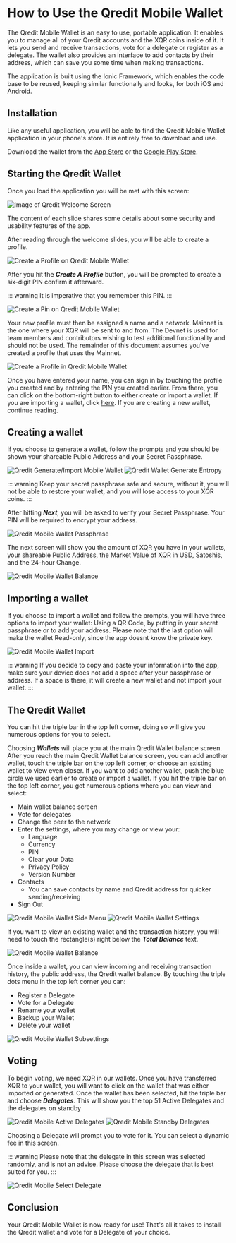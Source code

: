 # How to Use the Qredit Mobile Wallet

The Qredit Mobile Wallet is an easy to use, portable application. It enables you to manage all of your Qredit accounts and the XQR coins inside of it. It lets you send and receive transactions, vote for a delegate or register as a delegate. The wallet also provides an interface to add contacts by their address, which can save you some time when making transactions.

The application is built using the Ionic Framework, which enables the code base to be reused, keeping similar functionally and looks, for both iOS and Android.

## Installation

Like any useful application, you will be able to find the Qredit Mobile Wallet application in your phone's store. It is entirely free to download and use.

Download the wallet from the [App Store](http://qredit.io/go/ios) or the [Google Play Store](https://qredit.io/go/android).

## Starting the Qredit Wallet

Once you load the application you will be met with this screen:

![Image of Qredit Welcome Screen](./assets/how-to-use-the-mobile-wallet/01_Welcome_to_Qredit.png)

The content of each slide shares some details about some security and usability features of the app.

After reading through the welcome slides, you will be able to create a profile.

![Create a Profile on Qredit Mobile Wallet](./assets/how-to-use-the-mobile-wallet/02_Create_Qredit_Mobile_Wallet.jpg)

After you hit the **_Create A Profile_** button, you will be prompted to create a six-digit PIN confirm it afterward.

::: warning
It is imperative that you remember this PIN.
:::

![Create a Pin on Qredit Mobile Wallet](./assets/how-to-use-the-mobile-wallet/03_Create_Pin.jpg)

Your new profile must then be assigned a name and a network. Mainnet is the one where your XQR will be sent to and from. The Devnet is used for team members and contributors wishing to test additional functionality and should not be used. The remainder of this document assumes you've created a profile that uses the Mainnet.

![Create a Profile in Qredit Mobile Wallet](./assets/how-to-use-the-mobile-wallet/04_Create_Profile.jpg)

Once you have entered your name, you can sign in by touching the profile you created and by entering the PIN you created earlier. From there, you can click on the bottom-right button to either create or import a wallet. If you are importing a wallet, click [here](#importing-a-wallet). If you are creating a new wallet, continue reading.

## Creating a wallet

If you choose to generate a wallet, follow the prompts and you should be shown your shareable Public Address and your Secret Passphrase.

![Qredit Generate/Import Mobile Wallet](./assets/how-to-use-the-mobile-wallet/05_Generate_Import_Wallet.jpg)
![Qredit Wallet Generate Entropy](./assets/how-to-use-the-mobile-wallet/06_Generate_Entropy.jpg)

::: warning
Keep your secret passphrase safe and secure, without it, you will not be able to restore your wallet, and you will lose access to your XQR coins.
:::

After hitting **_Next_**, you will be asked to verify your Secret Passphrase. Your PIN will be required to encrypt your address.

![Qredit Mobile Wallet Passphrase](./assets/how-to-use-the-mobile-wallet/07_Validate_Passphrase.jpg)

The next screen will show you the amount of XQR you have in your wallets, your shareable Public Address, the Market Value of XQR in USD, Satoshis, and the 24-hour Change.

![Qredit Mobile Wallet Balance](./assets/how-to-use-the-mobile-wallet/08_Qredit_Mobile_Balance.jpg)

## Importing a wallet

If you choose to import a wallet and follow the prompts, you will have three options to import your wallet: Using a QR Code, by putting in your secret passphrase or to add your address. Please note that the last option will make the wallet Read-only, since the app doesnt know the private key.

![Qredit Mobile Wallet Import](./assets/how-to-use-the-mobile-wallet/09_Qredit_Mobile_Import.jpg)

::: warning
If you decide to copy and paste your information into the app, make sure your device does not add a space after your passphrase or address. If a space is there, it will create a new wallet and not import your wallet.
:::

## The Qredit Wallet

You can hit the triple bar in the top left corner, doing so will give you numerous options for you to select.

Choosing **_Wallets_** will place you at the main Qredit Wallet balance screen. After you reach the main Qredit Wallet balance screen, you can add another wallet, touch the triple bar on the top left corner, or choose an existing wallet to view even closer.
If you want to add another wallet, push the blue circle we used earlier to create or import a wallet.
If you hit the triple bar on the top left corner, you get numerous options where you can view and select:

- Main wallet balance screen
- Vote for delegates
- Change the peer to the network
- Enter the settings, where you may change or view your:
  - Language
  - Currency
  - PIN
  - Clear your Data
  - Privacy Policy
  - Version Number
- Contacts
  - You can save contacts by name and Qredit address for quicker sending/receiving
- Sign Out

![Qredit Mobile Wallet Side Menu](./assets/how-to-use-the-mobile-wallet/10_Qredit_Mobile_Side_Menu.jpg) 
![Qredit Mobile Wallet Settings](./assets/how-to-use-the-mobile-wallet/11_Qredit_Mobile_Settings.jpg)

If you want to view an existing wallet and the transaction history, you will need to touch the rectangle(s) right below the **_Total Balance_** text.

![Qredit Mobile Wallet Balance](./assets/how-to-use-the-mobile-wallet/08_Qredit_Mobile_Balance.jpg)

Once inside a wallet, you can view incoming and receiving transaction history, the public address, the Qredit wallet balance. By touching the triple dots menu in the top left corner you can:

- Register a Delegate
- Vote for a Delegate
- Rename your wallet
- Backup your Wallet
- Delete your wallet

![Qredit Mobile Wallet Subsettings](./assets/how-to-use-the-mobile-wallet/12_Qredit_Mobile_Subsettings.jpg)

## Voting

To begin voting, we need XQR in our wallets. Once you have transferred XQR to your wallet, you will want to click on the wallet that was either imported or generated. Once the wallet has been selected, hit the triple bar and choose **_Delegates_**. This will show you the top 51 Active Delegates and the delegates on standby

![Qredit Mobile Active Delegates](./assets/how-to-use-the-mobile-wallet/13_Qredit_Mobile_Active_Delegates.jpg)
![Qredit Mobile Standby Delegates](./assets/how-to-use-the-mobile-wallet/14_Qredit_Mobile_Standby_Delegates.jpg)

Choosing a Delegate will prompt you to vote for it. You can select a dynamic fee in this screen. 

::: warning
Please note that the delegate in this screen was selected randomly, and is not an advise. Please choose the delegate that is best suited for you.
:::

![Qredit Mobile Select Delegate](./assets/how-to-use-the-mobile-wallet/15_Qredit_Mobile_Select_Delegate.jpg)

## Conclusion

Your Qredit Mobile Wallet is now ready for use! That's all it takes to install the Qredit wallet and vote for a Delegate of your choice.